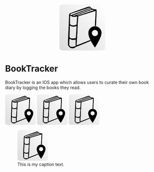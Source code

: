 <p align="center">
  <img src="screenshots/appicon.png?raw=true" alt="BookTracker" width=150/>
</p>

# BookTracker

BookTracker is an IOS app which allows users to curate their own book diary by logging the books they read.

<p float="left">
  <img src="screenshots/appicon.png?raw=true" width="100" />
  <img src="screenshots/appicon.png?raw=true" width="100" /> 
  <img src="screenshots/appicon.png?raw=true" width="100" />
</p>

<figure>
  <img src="screenshots/appicon.png?raw=true" width="100" />
  <figcaption>This is my caption text.</figcaption>
</figure>
